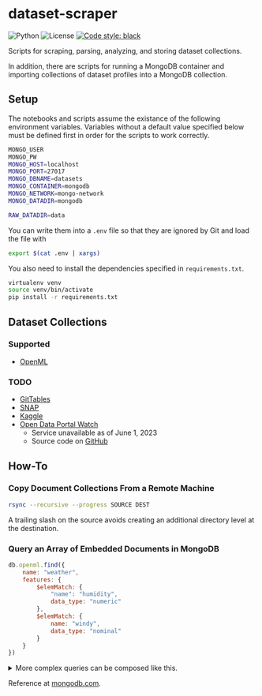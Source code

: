 # dataset-scraper

![Python](https://img.shields.io/badge/python-3.10%20|%203.11-informational)
![License](https://img.shields.io/badge/license-MIT-green)
[![Code style: black](https://img.shields.io/badge/code%20style-black-000000.svg)](https://github.com/psf/black)

Scripts for scraping, parsing, analyzing, and storing dataset collections.

In addition, there are scripts for running a MongoDB container and importing collections
of dataset profiles into a MongoDB collection.

## Setup

The notebooks and scripts assume the existance of the following environment variables.
Variables without a default value specified below must be defined first in order for the
scripts to work correctly.

```bash
MONGO_USER
MONGO_PW
MONGO_HOST=localhost
MONGO_PORT=27017
MONGO_DBNAME=datasets
MONGO_CONTAINER=mongodb
MONGO_NETWORK=mongo-network
MONGO_DATADIR=mongodb

RAW_DATADIR=data
```

You can write them into a `.env` file so that they are ignored by Git and load the file
with

```bash
export $(cat .env | xargs)
```

You also need to install the dependencies specified in `requirements.txt`.

```bash
virtualenv venv
source venv/bin/activate
pip install -r requirements.txt
```

## Dataset Collections

### Supported

- [OpenML](https://www.openml.org/search?type=data&sort=runs&status=active)

### TODO

- [GitTables](https://gittables.github.io/)
- [SNAP](https://snap.stanford.edu/data/index.html)
- [Kaggle](https://www.kaggle.com/datasets)
- [Open Data Portal Watch](https://data.wu.ac.at/portalwatch)
  - Service unavailable as of June 1, 2023
  - Source code on [GitHub](https://github.com/sebneu/portalwatch)

## How-To

### Copy Document Collections From a Remote Machine

```bash
rsync --recursive --progress SOURCE DEST
```

A trailing slash on the source avoids creating an additional directory level at the
destination.

### Query an Array of Embedded Documents in MongoDB

```javascript
db.openml.find({
    name: "weather",
    features: {
        $elemMatch: {
            "name": "humidity",
            data_type: "numeric"
        },
        $elemMatch: {
            name: "windy",
            data_type: "nominal"
        }
    }
})
```

<details>
<summary>More complex queries can be composed like this.</summary>

```json
{
  "$and":[
    {
      "name":{
        "$regex":".*cancer.*",
        "$options":"i"
      }
    },
    {
      "attributes":{
        "$elemMatch":{
          "$and":[
            {
              "name":{
                "$eq":"age"
              }
            },
            {
              "dtype":{
                "$eq":"numeric"
              }
            }
          ]
        }
      }
    },
    {
      "attributes":{
        "$elemMatch":{
          "$and":[
            {
              "name":{
                "$regex":".*smoker.*",
                "$options":"i"
              }
            },
            {
              "$or":[
                {
                  "dtype":{
                    "$eq":"categorical"
                  }
                },
                {
                  "dtype":{
                    "$eq":"string"
                  }
                }
              ]
            },
            {
              "n_missing_values":{
                "$lte":10
              }
            }
          ]
        }
      }
    }
  ]
}
```

</details>

Reference at [mongodb.com](https://www.mongodb.com/docs/manual/tutorial/query-array-of-documents/#a-single-nested-document-meets-multiple-query-conditions-on-nested-fields).
